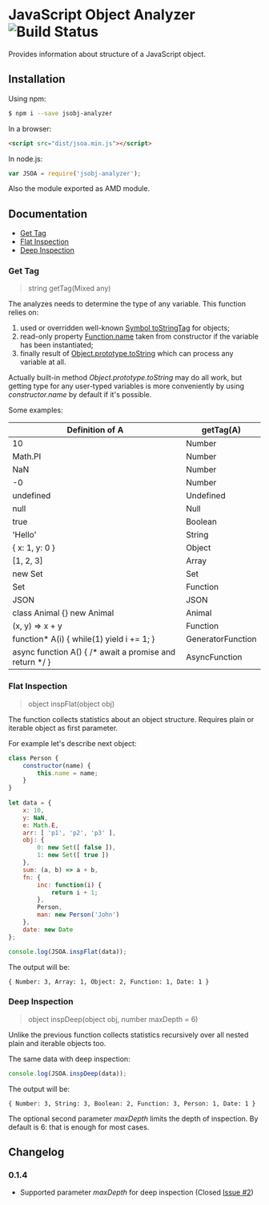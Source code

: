 # JavaScript Object Analyzer ![Build Status](https://travis-ci.org/cerberus-ab/jsobj-analyzer.svg?branch=master)
Provides information about structure of a JavaScript object.

## Installation
Using npm:
```bash
$ npm i --save jsobj-analyzer
```

In a browser:
```html
<script src="dist/jsoa.min.js"></script>
```

In node.js:
```javascript
var JSOA = require('jsobj-analyzer');
```

Also the module exported as AMD module.

## Documentation
* [Get Tag](#get-tag)
* [Flat Inspection](#flat-inspection)
* [Deep Inspection](#deep-inspection)

### Get Tag
> string getTag(Mixed any)

The analyzes needs to determine the type of any variable. This function relies on:
1. used or overridden well-known [Symbol toStringTag](https://developer.mozilla.org/en-US/docs/Web/JavaScript/Reference/Global_Objects/Symbol/toStringTag) for objects;
2. read-only property [Function.name](https://developer.mozilla.org/en-US/docs/Web/JavaScript/Reference/Global_Objects/Function/name) taken from constructor if the variable has been instantiated;
3. finally result of [Object.prototype.toString](https://www.ecma-international.org/ecma-262/8.0/index.html#sec-object.prototype.tostring) which can process any variable at all.

Actually built-in method *Object.prototype.toString* may do all work, but getting type for any user-typed variables is more conveniently by using *constructor.name* by default if it's possible.

Some examples:

Definition of A | getTag(A) 
--- | ---
10 | Number
Math.PI | Number
NaN | Number
-0 | Number
undefined | Undefined
null | Null
true | Boolean
'Hello' | String
{ x: 1, y: 0 } | Object
[1, 2, 3] | Array
new Set | Set
Set | Function
JSON | JSON
class Animal {} new Animal | Animal
(x, y) => x + y | Function
function* A(i) { while(1) yield i += 1; } | GeneratorFunction
async function A() { /* await a promise and return */ } | AsyncFunction

### Flat Inspection
> object inspFlat(object obj)

The function collects statistics about an object structure. Requires plain or iterable object as first parameter.

For example let's describe next object:

```javascript
class Person {
    constructor(name) {
        this.name = name;
    }
}
    
let data = {
    x: 10,
    y: NaN,
    e: Math.E,
    arr: [ 'p1', 'p2', 'p3' ],
    obj: {
        0: new Set([ false ]),
        1: new Set([ true ])
    },
    sum: (a, b) => a + b,
    fn: {
        inc: function(i) {
            return i + 1;
        },
        Person,
        man: new Person('John')
    },
    date: new Date
};

console.log(JSOA.inspFlat(data));
```

The output will be:
```
{ Number: 3, Array: 1, Object: 2, Function: 1, Date: 1 }
```

### Deep Inspection
> object inspDeep(object obj, number maxDepth = 6)

Unlike the previous function collects statistics recursively over all nested plain and iterable objects too. 

The same data with deep inspection:
```javascript
console.log(JSOA.inspDeep(data));
```

The output will be:
```
{ Number: 3, String: 3, Boolean: 2, Function: 3, Person: 1, Date: 1 }
```

The optional second parameter *maxDepth* limits the depth of inspection. By default is 6: that is enough for most cases.

## Changelog
### 0.1.4
* Supported parameter *maxDepth* for deep inspection (Closed [Issue #2](https://github.com/cerberus-ab/jsobj-analyzer/issues/2))

